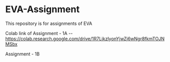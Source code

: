 # EVA-Assignment
This repository is for assignments of EVA

Colab link of Assignment - 1A -- 
https://colab.research.google.com/drive/1R7LjkzlyonYjwZj6wNgr8fkmTOJNMSbx

Assignment - 1B

